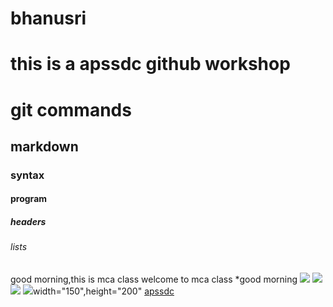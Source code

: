 # bhanusri
# this is a apssdc github workshop
# git commands
## markdown
### syntax
#### program
##### headers
###### lists
good morning,this is mca class welcome to mca class
*good morning
<img src='https://www.google.com/search?q=flower+images+hd&rlz=1C1CHBF_enIN831IN831&sxsrf=ALeKk02F_arA_FJDC4ekJORBhC6IRngngA:1612520213831&tbm=isch&source=iu&ictx=1&fir=xMFvYWBWm5ZRYM%252CHOqXEvxEUfInTM%252C_&vet=1&usg=AI4_-kScmBPbz1ZNn7k1N6u4TTnYq3rdIw&sa=X&ved=2ahUKEwjM9ab0wdLuAhVzwjgGHdm-B8AQ9QF6BAgPEAE&biw=1366&bih=657#imgrc=xMFvYWBWm5ZRYM'>
<img src='https://www.google.com/search?q=flower+images+&tbm=isch&ved=2ahUKEwi83fv2wdLuAhWUkksFHd1XCvcQ2-cCegQIABAA&oq=flower+images+&gs_lcp=CgNpbWcQDDIECCMQJzIFCAAQsQMyBQgAELEDMgUIABCxAzIFCAAQsQMyAggAMgIIADICCAAyBAgAEEMyAggAUPayB1iwuAdgkNwHaABwAHgAgAHGAYgB_wKSAQMwLjKYAQCgAQGqAQtnd3Mtd2l6LWltZ8ABAQ&sclient=img&ei=GxsdYPzjGJSlrtoP3a-puA8&bih=657&biw=1366&rlz=1C1CHBF_enIN831IN831#imgrc=xP0B8ZHMhRvQ2M'>
<img src='https://st3.depositphotos.com/3047333/12924/i/600/depositphotos_129246006-stock-photo-kitten-sitting-in-flowers.jpg'>
<img src='https://st3.depositphotos.com/3047333/12924/i/600/depositphotos_129246006-stock-photo-kitten-sitting-in-flowers.jpg'>width="150",height="200"
[apssdc](HTTP:||apssdc.com)
